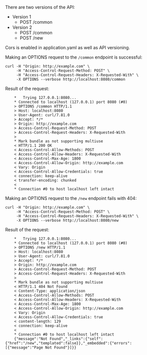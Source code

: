 There are two versions of the API:
 - Version 1
   - POST /common
 - Version 2
   - POST /common
   - POST /new

Cors is enabled in application.yaml as well as API versioning.

Making an OPTIONS request to the `/common` endpoint is successful:
```
curl -H "Origin: http://example.com" \
     -H "Access-Control-Request-Method: POST" \
     -H "Access-Control-Request-Headers: X-Requested-With" \
     -X OPTIONS --verbose http://localhost:8080/common
```
Result of the request:
```
    *   Trying 127.0.0.1:8080...
    * Connected to localhost (127.0.0.1) port 8080 (#0)
    > OPTIONS /common HTTP/1.1
    > Host: localhost:8080
    > User-Agent: curl/7.81.0
    > Accept: */*
    > Origin: http://example.com
    > Access-Control-Request-Method: POST
    > Access-Control-Request-Headers: X-Requested-With
    > 
    * Mark bundle as not supporting multiuse
    < HTTP/1.1 200 OK
    < Access-Control-Allow-Methods: POST
    < Access-Control-Allow-Headers: X-Requested-With
    < Access-Control-Max-Age: 1800
    < Access-Control-Allow-Origin: http://example.com
    < Vary: Origin
    < Access-Control-Allow-Credentials: true
    < connection: keep-alive
    < transfer-encoding: chunked
    < 
    * Connection #0 to host localhost left intact
```

Making an OPTIONS request to the `/new` endpoint fails with 404:
```
curl -H "Origin: http://example.com" \
     -H "Access-Control-Request-Method: POST" \
     -H "Access-Control-Request-Headers: X-Requested-With" \
     -X OPTIONS --verbose http://localhost:8080/new
```
Result of the request:
```
    *   Trying 127.0.0.1:8080...
    * Connected to localhost (127.0.0.1) port 8080 (#0)
    > OPTIONS /new HTTP/1.1
    > Host: localhost:8080
    > User-Agent: curl/7.81.0
    > Accept: */*
    > Origin: http://example.com
    > Access-Control-Request-Method: POST
    > Access-Control-Request-Headers: X-Requested-With
    > 
    * Mark bundle as not supporting multiuse
    < HTTP/1.1 404 Not Found
    < Content-Type: application/json
    < Access-Control-Allow-Methods: POST
    < Access-Control-Allow-Headers: X-Requested-With
    < Access-Control-Max-Age: 1800
    < Access-Control-Allow-Origin: http://example.com
    < Vary: Origin
    < Access-Control-Allow-Credentials: true
    < content-length: 129
    < connection: keep-alive
    < 
    * Connection #0 to host localhost left intact
    {"message":"Not Found","_links":{"self":{"href":"/new","templated":false}},"_embedded":{"errors":[{"message":"Page Not Found"}]}}
```